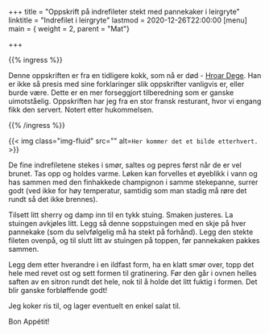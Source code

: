 +++
title = "Oppskrift på indrefileter stekt med pannekaker i leirgryte"
linktitle = "Indrefilet i leirgryte"
lastmod = 2020-12-26T22:00:00
[menu]
main = { weight = 2, parent = "Mat"}

+++

{{% ingress %}}

Denne oppskriften er fra en tidligere kokk, som nå er
død - [Hroar Dege](https://no.wikipedia.org/wiki/Hroar_Dege). Han er ikke så presis med sine
forklaringer slik oppskrifter vanligvis er, eller burde være. Dette er en mer forseggjort
tilberedning som er ganske uimotståelig. Oppskriften har jeg fra en stor fransk
resturant, hvor vi engang fikk den servert. Notert etter hukommelsen.

{{% /ingress %}}

{{< img
    class="img-fluid"
    src=""
    alt=`Her kommer det et bilde etterhvert.`
    >}}

De fine indrefiletene stekes i smør, saltes og pepres først når de er vel brunet. Tas opp og
holdes varme. Løken kan forvelles et øyeblikk i vann og has sammen med den finhakkede
champignon i samme stekepanne, surrer godt (ved ikke for høy temperatur, samtidig
som man stadig må røre det rundt så det ikke brennes).

Tilsett litt sherry og damp inn til en tykk stuing. Smaken justeres. La stuingen avkjøles litt.
Legg så denne soppstuingen med en skje på hver pannekake (som du selvfølgelig må ha stekt
på forhånd). Legg den stekte fileten ovenpå, og til slutt litt av stuingen på toppen, før
pannekaken pakkes sammen.

Legg dem etter hverandre i en ildfast form, ha en klatt smør over, topp det hele med revet ost
og sett formen til gratinering. Før den går i ovnen helles saften av en sitron rundt det hele,
nok til å holde det litt fuktig i formen. Det blir ganske forbløffende godt!

Jeg koker ris til, og lager eventuelt en enkel salat til.

Bon Appétit!
